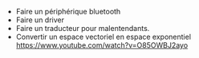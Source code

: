 - Faire un périphérique bluetooth
- Faire un driver
- Faire un traducteur pour malentendants. 
- Convertir un espace vectoriel en espace exponentiel
  https://www.youtube.com/watch?v=O85OWBJ2ayo


